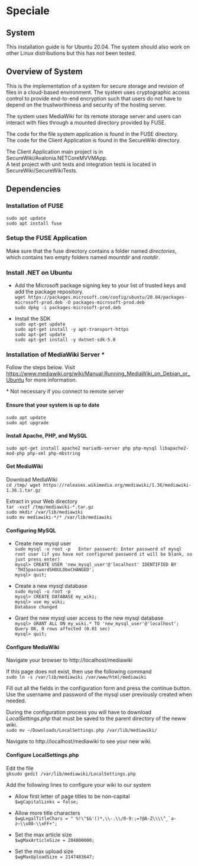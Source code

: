 # Speciale

## System
This installation guide is for Ubuntu 20.04. The system should also work on other Linux distributions but this has not been tested.

## Overview of System
This is the implementation of a system for secure storage and revision of files in a cloud-based environment.
The system uses cryptographic access control to provide end-to-end encryption such that users do not have to depend on the trustworthiness and security of the hosting server. 

The system uses MediaWiki for its remote storage server and users can interact with files through a mounted directory provided by FUSE. 

The code for the file system application is found in the FUSE directory.  
The code for the Client Application is found in the SecureWiki directory. 

The Client Application main project is in SecureWiki/Avalonia.NETCoreMVVMApp.  
A test project with unit tests and integration tests is located in SecureWiki/SecureWikiTests.

## Dependencies

### Installation of FUSE
`sudo apt update`  
`sudo apt install fuse`

### Setup the FUSE Application
Make sure that the fuse directory contains a folder named *directories*, which contains two empty folders named *mountdir* and *rootdir*.

### Install .NET on Ubuntu
* Add the Microsoft package signing key to your list of trusted keys and add the package repository.  
`wget https://packages.microsoft.com/config/ubuntu/20.04/packages-microsoft-prod.deb -O packages-microsoft-prod.deb`  
`sudo dpkg -i packages-microsoft-prod.deb`

* Install the SDK  
`sudo apt-get update`  
`sudo apt-get install -y apt-transport-https`  
`sudo apt-get update`  
`sudo apt-get install -y dotnet-sdk-5.0`


### Installation of MediaWiki Server \*
Follow the steps below. Visit https://www.mediawiki.org/wiki/Manual:Running_MediaWiki_on_Debian_or_Ubuntu for more information. 

\* Not necessary if you connect to remote server

#### Ensure that your system is up to date
`sudo apt update`  
`sudo apt upgrade`

#### Install Apache, PHP, and MySQL
`sudo apt-get install apache2 mariadb-server php php-mysql libapache2-mod-php php-xml php-mbstring`

#### Get MediaWiki
Download MediaWiki  
`cd /tmp/
wget https://releases.wikimedia.org/mediawiki/1.36/mediawiki-1.36.1.tar.gz`

Extract in your Web directory  
`tar -xvzf /tmp/mediawiki-*.tar.gz`  
`sudo mkdir /var/lib/mediawiki`  
`sudo mv mediawiki-*/* /var/lib/mediawiki`


#### Configuring MySQL
* Create new mysql user  
`sudo mysql -u root -p  
Enter password: Enter password of mysql root user (if you have not configured password it will be blank, so just press enter)`  
`mysql> CREATE USER 'new_mysql_user'@'localhost' IDENTIFIED BY 'THISpasswordSHOULDbeCHANGED';`  
`mysql> quit;`  

* Create a new mysql database  
`sudo mysql -u root -p`    
`mysql> CREATE DATABASE my_wiki;`  
`mysql> use my_wiki;`    
`Database changed`    

* Grant the new mysql user access to the new mysql database  
`mysql> GRANT ALL ON my_wiki.* TO 'new_mysql_user'@'localhost';`  
`Query OK, 0 rows affected (0.01 sec)`  
`mysql> quit;`  

#### Configure MediaWiki  
Navigate your browser to http://localhost/mediawiki

If this page does not exist, then use the following command  
`sudo ln -s /var/lib/mediawiki /var/www/html/mediawiki`

Fill out all the fields in the configuration form and press the continue button. 
Use the username and password of the mysql user previously created when needed.

During the configuration process you will have to download *LocalSettings.php* that must be saved to the parent directory of the neww wiki.  
`sudo mv ~/Downloads/LocalSettings.php /var/lib/mediawiki/`

Navigate to  http://localhost/mediawiki to see your new wiki.

#### Configure LocalSettings.php
Edit the file  
`gksudo gedit /var/lib/mediawiki/LocalSettings.php`

Add the following lines to configure your wiki to our system  

* Allow first letter of page titles to be non-capital  
`$wgCapitalLinks = false;`

* Allow more title characters  
``$wgLegalTitleChars = " %!\"$&'()*,\\-.\\/0-9:;=?@A-Z\\\\^_`a-z~\\x80-\\xFF+";``

* Set the max article size  
`$wgMaxArticleSize = 204800000;`

* Set the max upload size  
`$wgMaxUploadSize = 2147483647;`




